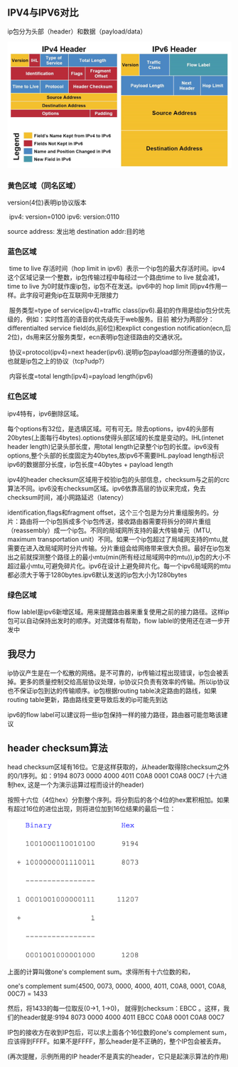 

## IPV4与IPV6对比

ip包分为头部（header）和数据（payload/data）

![1562063678994](../image/1562063678994.png)

### 黄色区域（同名区域）

version(4位)表明ip协议版本

​	ipv4: version=0100   ipv6: version:0110

source address: 发出地  destination addr:目的地

### 蓝色区域

​    time to live 存活时间（hop limit  in ipv6）表示一个ip包的最大存活时间。ipv4这个区域记录一个整数，ip包传输过程中每经过一个路由time to live 就会减1，time to live 为0时就作废ip包，ip包不在发送。ipv6中的 hop limit 同ipv4作用一样。此字段可避免ip在互联网中无限接力

​     服务类型=type of service(ipv4)=traffic class(ipv6).最初的作用是给ip包分优先级的，例如：实时性高的语音的优先级先于web服务。目前 被分为两部分：differentialted service field(ds,前6位)和explict congestion notification(ecn,后2位)，ds用来区分服务类型，ecn表明ip包途径路由的交通状况。

​    协议=protocol(ipv4)=next header(ipv6).说明ip包payload部分所遵循的协议，也就是ip包之上的协议（tcp?udp?）

​	内容长度=total length(ipv4)=payload length(ipv6)

### 红色区域

 ipv4特有，ipv6删除区域。

每个options有32位，是选填区域。可有可无。除去options，ipv4的头部有20bytes(上面每行4bytes).options使得头部区域的长度是变动的。IHL(intenet header length)记录头部长度，用total length记录整个ip包的长度。ipv6没有options,整个头部的长度固定为40bytes,故ipv6不需要IHL.payload length标识ipv6的数据部分长度，ip包长度=40bytes + payload length

 ipv4的header checksum区域用于校验ip包的头部信息，checksum与之前的crc算法不同。ipv6没有checksum区域。ipv6依靠高层的协议来完成，免去checksum时间，减小网路延迟（latency）

identification,flags和fragment offset，这个三个包是为分片重组服务的。分片：路由将一个ip包拆成多个ip包传送，接收路由器需要将拆分的碎片重组（reassembly）成一个ip包。不同的局域网所支持的最大传输单元（MTU, maximum transportation unit）不同。如果一个ip包超过了局域网支持的mtu,就需要在进入改局域网时分片传输。分片重组会给网络带来很大负担。最好在ip包发出之前就探测整个路径上的最小mtu(min(所有经过局域网中的mtu)),ip包的大小不超过最小mtu,可避免碎片化。ipv6在设计上避免碎片化。每一个ipv6局域网的mtu都必须大于等于1280bytes.ipv6默认发送的ip包大小为1280bytes

### 绿色区域

flow lablel是ipv6新增区域。用来提醒路由器来重复使用之前的接力路径。这样ip包可以自动保持出发时的顺序。对流媒体有帮助，flow lablel的使用还在进一步开发中

## 我尽力

ip协议产生是在一个松散的网络。是不可靠的，ip传输过程出现错误，ip包会被丢掉。更多的质量控制交给高层协议处理，ip协议只负责有效率的传输。所以ip协议也不保证ip包到达的传输顺序。ip包根据routing table决定路由的路线，如果routing table更新，路由路线变更导致后发的ip可能先到达

ipv6的flow label可以建议将一些ip包保持一样的接力路径，路由器可能忽略该建议



## header checksum算法

head checksum区域有16位。它是这样获取的，从header取得除checksum之外的0/1序列。如：9194 8073 0000 4000 4011 C0A8 0001 C0A8 00C7 (十六进制hex, 这是一个为演示运算过程而设计的header)

按照十六位（4位hex）分割整个序列。将分割后的各个4位的hex累积相加。如果有超过16位的进位出现，则将进位加到16位结果的最后一位：

![1562126160653](../image/1562126160653.png)

上面的计算叫做one's complement sum。求得所有十六位数的和，

one's complement sum(4500, 0073, 0000, 4000, 4011, C0A8, 0001, C0A8, 00C7) = 1433

然后，将1433的每一位取反(0->1, 1->0)， 就得到checksum：EBCC 。这样，我们的header就是:9194 8073 0000 4000 4011 EBCC C0A8 0001 C0A8 00C7

IP包的接收方在收到IP包后，可以求上面各个16位数的one's complement sum，应该得到FFFF。如果不是FFFF，那么header是不正确的，整个IP包会被丢弃。

(再次提醒，示例所用的IP header不是真实的header，它只是起演示算法的作用)

 

